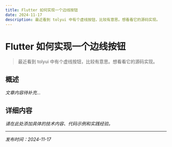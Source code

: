 ```yaml
---
title: Flutter 如何实现一个边线按钮
date: 2024-11-17
description: 最近看到 tolyui 中有个虚线按钮，比较有意思。想看看它的源码实现。
---
```


# Flutter 如何实现一个边线按钮

> 最近看到 tolyui 中有个虚线按钮，比较有意思。想看看它的源码实现。

## 概述

*文章内容待补充...*

## 详细内容

*请在此处添加具体的技术内容、代码示例和实践经验。*

---

*发布时间：2024-11-17*
